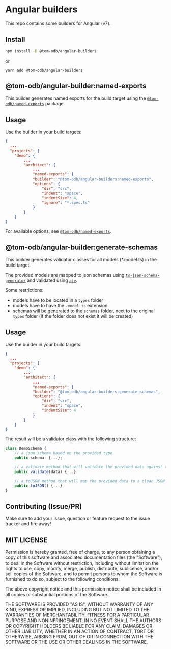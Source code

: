 # Angular builders

This repo contains some builders for Angular (v7).

## Install

```bash
npm install -D @tom-odb/angular-builders
```

or

```bash
yarn add @tom-odb/angular-builders
```

## @tom-odb/angular-builder:named-exports

This builder generates named exports for the build target using the [`@tom-odb/named-exports`](https://github.com/tom-odb/named-exports) package.

## Usage

Use the builder in your build targets:

```json
{
  ...
  "projects": {
    "demo": {
        ...
        "architect": {
            ...
            "named-exports": {
            "builder": "@tom-odb/angular-builders:named-exports",
            "options": {
                "dir": "src",
                "indent": "space",
                "indentSize": 4,
                "ignore": "*.spec.ts"
            }
        }
    }
}
```

For available options, see [`@tom-odb/named-exports`](https://github.com/tom-odb/named-exports#options).

## @tom-odb/angular-builder:generate-schemas

This builder generates validator classes for all models (*.model.ts) in the build target.

The provided models are mapped to json schemas using [`ts-json-schema-generator`](https://github.com/vega/ts-json-schema-generator) and validated using [`ajv`](https://github.com/epoberezkin/ajv).

Some restrictions:

* models have to be located in a `types` folder
* models have to have the `.model.ts` extension
* schemas will be generated to the `schemas` folder, next to the original `types` folder (if the folder does not exist it will be created)

## Usage

Use the builder in your build targets:

```json
{
  ...
  "projects": {
    "demo": {
        ...
        "architect": {
            ...
            "named-exports": {
            "builder": "@tom-odb/angular-builders:generate-schemas",
            "options": {
                "dir": "src",
                "indent": "space",
                "indentSize": 4
            }
        }
    }
}
```

The result will be a validator class with the following structure:

```typescript
class DemoSchema {
    // a json schema based on the provided type
    public schema: {...};

    // a validate method that will validate the provided data against the json schema using AJV
    public validate(data) {...}

    // a toJSON method that will map the provided data to a clean JSON format
    public toJSON() {...}
}
```

## Contributing (Issue/PR)
Make sure to add your issue, question or feature request to the issue tracker and fire away!

## MIT LICENSE
Permission is hereby granted, free of charge, to any person obtaining a copy of this software and associated documentation files (the "Software"), to deal in the Software without restriction, including without limitation the rights to use, copy, modify, merge, publish, distribute, sublicense, and/or sell copies of the Software, and to permit persons to whom the Software is furnished to do so, subject to the following conditions:

The above copyright notice and this permission notice shall be included in all copies or substantial portions of the Software.

THE SOFTWARE IS PROVIDED "AS IS", WITHOUT WARRANTY OF ANY KIND, EXPRESS OR IMPLIED, INCLUDING BUT NOT LIMITED TO THE WARRANTIES OF MERCHANTABILITY, FITNESS FOR A PARTICULAR PURPOSE AND NONINFRINGEMENT. IN NO EVENT SHALL THE AUTHORS OR COPYRIGHT HOLDERS BE LIABLE FOR ANY CLAIM, DAMAGES OR OTHER LIABILITY, WHETHER IN AN ACTION OF CONTRACT, TORT OR OTHERWISE, ARISING FROM, OUT OF OR IN CONNECTION WITH THE SOFTWARE OR THE USE OR OTHER DEALINGS IN THE SOFTWARE.
